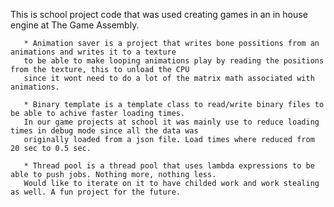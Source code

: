 This is school project code that was used creating games in an in house engine at The Game Assembly.

       * Animation saver is a project that writes bone possitions from an animations and writes it to a texture 
       to be able to make looping animations play by reading the positions from the texture, this to unload the CPU 
       since it wont need to do a lot of the matrix math associated with animations.

       * Binary template is a template class to read/write binary files to be able to achive faster loading times.
       In our game projects at school it was mainly use to reduce loading times in debug mode since all the data was 
       originally loaded from a json file. Load times where reduced from 20 sec to 0.5 sec.

       * Thread pool is a thread pool that uses lambda expressions to be able to push jobs. Nothing more, nothing less.
       Would like to iterate on it to have childed work and work stealing as well. A fun project for the future.
